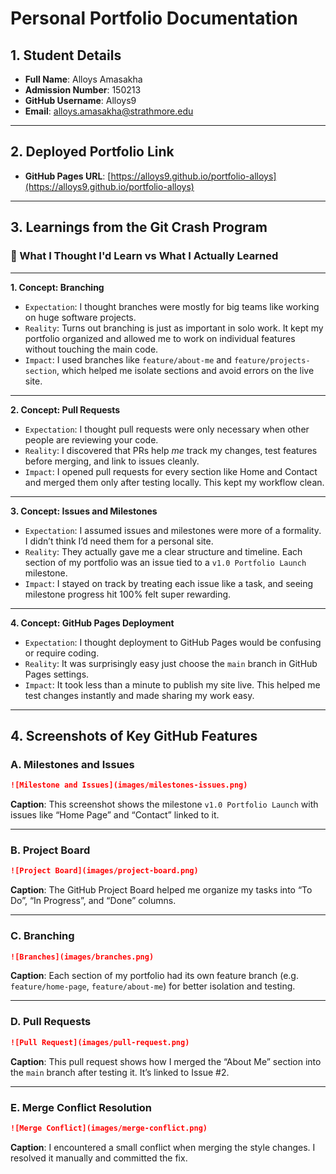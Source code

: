 # Personal Portfolio Documentation

## 1. Student Details

* **Full Name**: Alloys Amasakha
* **Admission Number**: 150213
* **GitHub Username**: Alloys9
* **Email**: [alloys.amasakha@strathmore.edu](mailto:alloys.amasakha@strathmore.edu)

---

## 2. Deployed Portfolio Link

* **GitHub Pages URL**:
  [https://alloys9.github.io/portfolio-alloys](https://alloys9.github.io/portfolio-alloys)

---

## 3. Learnings from the Git Crash Program

### **🧠 What I Thought I'd Learn vs What I Actually Learned**

---

**1. Concept: Branching**

* `Expectation`: I thought branches were mostly for big teams like working on huge software projects.
* `Reality`: Turns out branching is just as important in solo work. It kept my portfolio organized and allowed me to work on individual features without touching the main code.
* `Impact`: I used branches like `feature/about-me` and `feature/projects-section`, which helped me isolate sections and avoid errors on the live site.

---

**2. Concept: Pull Requests**

* `Expectation`: I thought pull requests were only necessary when other people are reviewing your code.
* `Reality`: I discovered that PRs help *me* track my changes, test features before merging, and link to issues cleanly.
* `Impact`: I opened pull requests for every section like Home and Contact and merged them only after testing locally. This kept my workflow clean.

---

**3. Concept: Issues and Milestones**

* `Expectation`: I assumed issues and milestones were more of a formality. I didn’t think I’d need them for a personal site.
* `Reality`: They actually gave me a clear structure and timeline. Each section of my portfolio was an issue tied to a `v1.0 Portfolio Launch` milestone.
* `Impact`: I stayed on track by treating each issue like a task, and seeing milestone progress hit 100% felt super rewarding.

---

**4. Concept: GitHub Pages Deployment**

* `Expectation`: I thought deployment to GitHub Pages would be confusing or require coding.
* `Reality`: It was surprisingly easy just choose the `main` branch in GitHub Pages settings.
* `Impact`: It took less than a minute to publish my site live. This helped me test changes instantly and made sharing my work easy.

---

## 4. Screenshots of Key GitHub Features
### A. Milestones and Issues

```markdown
![Milestone and Issues](images/milestones-issues.png)
```

**Caption**: This screenshot shows the milestone `v1.0 Portfolio Launch` with issues like “Home Page” and “Contact” linked to it.

---

### B. Project Board

```markdown
![Project Board](images/project-board.png)
```

**Caption**: The GitHub Project Board helped me organize my tasks into “To Do”, “In Progress”, and “Done” columns.

---

### C. Branching

```markdown
![Branches](images/branches.png)
```

**Caption**: Each section of my portfolio had its own feature branch (e.g. `feature/home-page`, `feature/about-me`) for better isolation and testing.

---

### D. Pull Requests

```markdown
![Pull Request](images/pull-request.png)
```

**Caption**: This pull request shows how I merged the “About Me” section into the `main` branch after testing it. It’s linked to Issue #2.

---

### E. Merge Conflict Resolution

```markdown
![Merge Conflict](images/merge-conflict.png)
```

**Caption**: I encountered a small conflict when merging the style changes. I resolved it manually and committed the fix.

